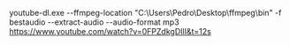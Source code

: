 youtube-dl.exe --ffmpeg-location "C:\Users\Pedro\Desktop\ffmpeg\bin" -f bestaudio --extract-audio --audio-format mp3 https://www.youtube.com/watch?v=0FPZdkgDIlI&t=12s
